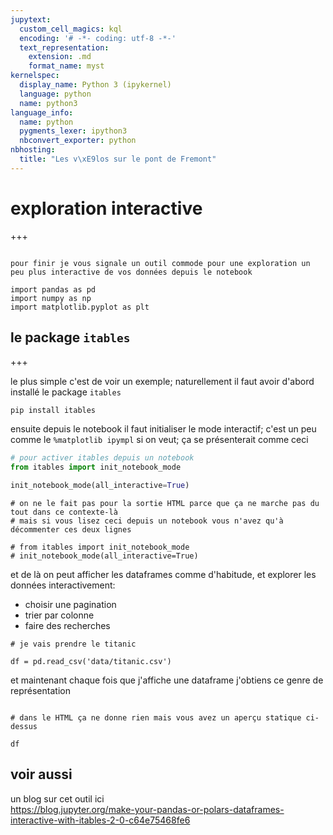 ```yaml
---
jupytext:
  custom_cell_magics: kql
  encoding: '# -*- coding: utf-8 -*-'
  text_representation:
    extension: .md
    format_name: myst
kernelspec:
  display_name: Python 3 (ipykernel)
  language: python
  name: python3
language_info:
  name: python
  pygments_lexer: ipython3
  nbconvert_exporter: python
nbhosting:
  title: "Les v\xE9los sur le pont de Fremont"
---
```


# exploration interactive

+++

````{admonition} →

pour finir je vous signale un outil commode pour une exploration un peu plus interactive de vos données depuis le notebook

````

```{code-cell} ipython3
import pandas as pd
import numpy as np
import matplotlib.pyplot as plt
```

## le package `itables`

+++

le plus simple c'est de voir un exemple; naturellement il faut avoir d'abord installé le package `itables`

```bash
pip install itables
```

ensuite depuis le notebook il faut initialiser le mode interactif; c'est un peu comme le `%matplotlib ipympl` si on veut; ça se présenterait comme ceci

```python
# pour activer itables depuis un notebook
from itables import init_notebook_mode

init_notebook_mode(all_interactive=True)
```

```{code-cell} ipython3
# on ne le fait pas pour la sortie HTML parce que ça ne marche pas du tout dans ce contexte-là
# mais si vous lisez ceci depuis un notebook vous n'avez qu'à décommenter ces deux lignes

# from itables import init_notebook_mode
# init_notebook_mode(all_interactive=True)
```

et de là on peut afficher les dataframes comme d'habitude, et explorer les données interactivement:

- choisir une pagination
- trier par colonne
- faire des recherches

```{code-cell} ipython3
# je vais prendre le titanic

df = pd.read_csv('data/titanic.csv')
```

et maintenant chaque fois que j'affiche une dataframe j'obtiens ce genre de représentation

```{image} media/itables.png
```

```{code-cell} ipython3
# dans le HTML ça ne donne rien mais vous avez un aperçu statique ci-dessus

df
```

## voir aussi

un blog sur cet outil ici  
<https://blog.jupyter.org/make-your-pandas-or-polars-dataframes-interactive-with-itables-2-0-c64e75468fe6>
